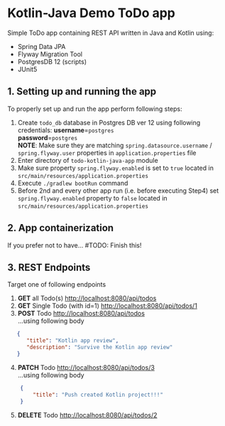 # Kotlin-Java Demo ToDo app

Simple ToDo app containing REST API written in Java and Kotlin using:
* Spring Data JPA
* Flyway Migration Tool
* PostgresDB 12 (scripts)
* JUnit5


## 1. Setting up and running the app
To properly set up and run the app perform following steps:
1. Create `todo_db` database in Postgres DB ver 12 using following credentials:
   **username**=`postgres`<br/>
   **password**=`postgres`<br/>
   **NOTE**: Make sure they are matching `spring.datasource.username` / `spring.flyway.user` properties in `application.properties` file
2. Enter directory of `todo-kotlin-java-app` module
3. Make sure  property `spring.flyway.enabled` is set to `true` located in `src/main/resources/application.properties`
4. Execute `./gradlew bootRun` command
5. Before 2nd and every other app run (i.e. before executing Step4) set `spring.flyway.enabled` property to `false` located in `src/main/resources/application.properties` 

## 2. App containerization
If you prefer not to have...
#TODO: Finish this!


## 3. REST Endpoints
Target one of following endpoints
1. **GET** all Todo(s) [http://localhost:8080/api/todos](http://localhost:8080/api/todos) <br/>
2. **GET** Single Todo (with id=1) [http://localhost:8080/api/todos/1](http://localhost:8080/api/todos/1) <br/>
3. **POST** Todo [http://localhost:8080/api/todos](http://localhost:8080/api/todos) <br/>...using following body
```json
   {
      "title": "Kotlin app review",
      "description": "Survive the Kotlin app review"
   }
```
4. **PATCH** Todo [http://localhost:8080/api/todos/3](http://localhost:8080/api/todos/3) <br/>
...using following body
```json
    {
        "title": "Push created Kotlin project!!!"
    }
 ```
5. **DELETE** Todo [http://localhost:8080/api/todos/2](http://localhost:8080/api/todos/2) <br/>